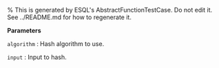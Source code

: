 % This is generated by ESQL's AbstractFunctionTestCase. Do not edit it. See ../README.md for how to regenerate it.

**Parameters**

`algorithm`
:   Hash algorithm to use.

`input`
:   Input to hash.

